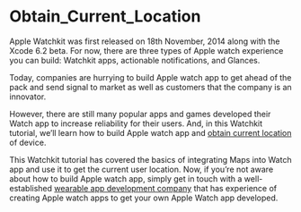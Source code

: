 # Obtain_Current_Location

Apple Watchkit was first released on 18th November, 2014 along with the Xcode 6.2 beta. For now, there are three types of Apple watch experience you can build: Watchkit apps, actionable notifications, and Glances.

Today, companies are hurrying to build Apple watch app to get ahead of the pack and send signal to market as well as customers that the company is an innovator.

However, there are still many popular apps and games developed their Watch app to increase reliability for their users. And, in this Watchkit tutorial, we’ll learn how to build Apple watch app and [obtain current location](https://www.spaceotechnologies.com/build-apple-watch-app-watchkit-tutorial/) of device.

This Watchkit tutorial has covered the basics of integrating Maps into Watch app and use it to get the current user location.
Now, if you’re not aware about how to build Apple watch app, simply get in touch with a well-established [wearable app development company](https://www.spaceotechnologies.com/wearable-app-development/) that has experience of creating Apple watch apps to get your own Apple Watch app developed.
